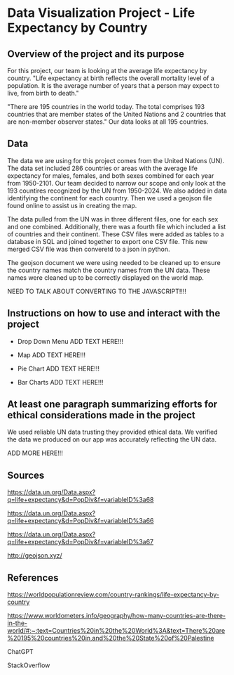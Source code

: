 # Data Visualization Project - Life Expectancy by Country

## Overview of the project and its purpose
For this project, our team is looking at the average life expectancy by country. "Life expectancy at birth reflects the overall mortality level of a population. It is the average number of years that a person may expect to live, from birth to death."

"There are 195 countries in the world today. The total comprises 193 countries that are member states of the United Nations and 2 countries that are non-member observer states." Our data looks at all 195 countries. 

## Data
The data we are using for this project comes from the United Nations (UN). The data set included 286 countries or areas with the average life expectancy for males, females, and both sexes combined for each year from 1950-2101. Our team decided to narrow our scope and only look at the 193 countires recognized by the UN from 1950-2024. We also added in data identifying the continent for each country. Then we used a geojson file found online to assist us in creating the map. 

The data pulled from the UN was in three different files, one for each sex and one combined. Additionally, there was a fourth file which included a list of countries and their continent. These CSV files were added as tables to a database in SQL and joined together to export one CSV file. This new merged CSV file was then converetd to a json in python. 

The geojson document we were using needed to be cleaned up to ensure the country names match the country names from the UN data. These names were cleaned up to be correctly displayed on the world map. 

NEED TO TALK ABOUT CONVERTING TO THE JAVASCRIPT!!!!

## Instructions on how to use and interact with the project
- Drop Down Menu 
    ADD TEXT HERE!!!

- Map
    ADD TEXT HERE!!!

- Pie Chart
    ADD TEXT HERE!!!

- Bar Charts
    ADD TEXT HERE!!!

## At least one paragraph summarizing efforts for ethical considerations made in the project
We used reliable UN data trusting they provided ethical data. We verified the data we produced on our app was accurately reflecting the UN data. 

ADD MORE HERE!!!


## Sources
https://data.un.org/Data.aspx?q=life+expectancy&d=PopDiv&f=variableID%3a68

https://data.un.org/Data.aspx?q=life+expectancy&d=PopDiv&f=variableID%3a66

https://data.un.org/Data.aspx?q=life+expectancy&d=PopDiv&f=variableID%3a67

http://geojson.xyz/


## References

https://worldpopulationreview.com/country-rankings/life-expectancy-by-country

https://www.worldometers.info/geography/how-many-countries-are-there-in-the-world/#:~:text=Countries%20in%20the%20World%3A&text=There%20are%20195%20countries%20in,and%20the%20State%20of%20Palestine

ChatGPT

StackOverflow
